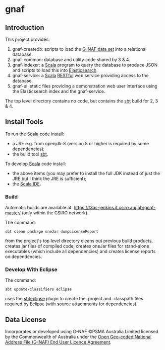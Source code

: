# gnaf

## Introduction
This project provides:

1. gnaf-createdb: scripts to load the [G-NAF data set](http://www.data.gov.au/dataset/geocoded-national-address-file-g-naf) into a relational database.
2. gnaf-common: database and utility code shared by 3 & 4.
3. gnaf-indexer: a [Scala](http://scala-lang.org/) program to query the database to produce JSON and scripts to load this into [Elasticsearch](https://www.elastic.co/).
4. gnaf-service: a [Scala](http://scala-lang.org/) [RESTful](https://en.wikipedia.org/wiki/Representational_state_transfer) web service providing access to the database.
5. gnaf-ui: static files providing a demonstration web user interface using the Elasticsearch index and the gnaf-service.

The top level directory contains no code, but contains the [sbt](http://www.scala-sbt.org/) build for 2, 3 & 4.

## Install Tools

To run the Scala code install:
- a JRE e.g. from openjdk-8 (version 8 or higher is required by some dependencies);
- the build tool [sbt](http://www.scala-sbt.org/).

To develop [Scala](http://scala-lang.org/) code install:
- the above items (you may prefer to install the full JDK instead of just the JRE but I think the JRE is sufficient);
- the [Scala IDE](http://scala-ide.org/download/current.html).

### Build

Automatic builds are available at: https://t3as-jenkins.it.csiro.au/job/gnaf-master/ (only within the CSIRO network).

The command:

    sbt clean package oneJar dumpLicenseReport

from the project's top level directory cleans out previous build products, creates jar files of compiled code,
creates oneJar files for stand-alone executables (which include all dependencies) and creates license reports on dependencies.

### Develop With Eclipse

The command:

    sbt update-classifiers eclipse

uses the [sbteclipse](https://github.com/typesafehub/sbteclipse/wiki/Using-sbteclipse) plugin to create the .project and .classpath files required by Eclipse (with source attachments for dependencies).

## Data License

Incorporates or developed using G-NAF ©PSMA Australia Limited licensed by the Commonwealth of Australia under the
[Open Geo-coded National Address File (G-NAF) End User Licence Agreement](http://data.gov.au/dataset/19432f89-dc3a-4ef3-b943-5326ef1dbecc/resource/09f74802-08b1-4214-a6ea-3591b2753d30/download/20160226---EULA---Open-G-NAF.pdf).

